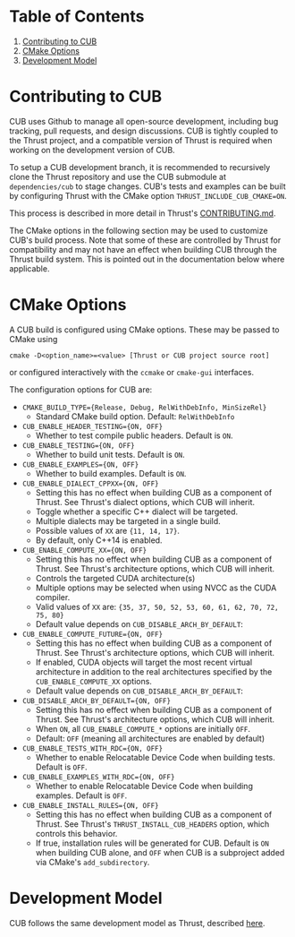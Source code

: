 # Table of Contents

1. [Contributing to CUB](#contributing-to-cub)
1. [CMake Options](#cmake-options)
1. [Development Model](#development-model)

# Contributing to CUB

CUB uses Github to manage all open-source development, including bug tracking,
pull requests, and design discussions. CUB is tightly coupled to the Thrust
project, and a compatible version of Thrust is required when working on the
development version of CUB.

To setup a CUB development branch, it is recommended to recursively clone the
Thrust repository and use the CUB submodule at `dependencies/cub` to stage
changes. CUB's tests and examples can be built by configuring Thrust with the
CMake option `THRUST_INCLUDE_CUB_CMAKE=ON`.

This process is described in more detail in Thrust's
[CONTRIBUTING.md](https://github.com/NVIDIA/thrust/blob/main/CONTRIBUTING.md).

The CMake options in the following section may be used to customize CUB's build
process. Note that some of these are controlled by Thrust for compatibility and
may not have an effect when building CUB through the Thrust build system. This
is pointed out in the documentation below where applicable.

# CMake Options

A CUB build is configured using CMake options. These may be passed to CMake
using

```
cmake -D<option_name>=<value> [Thrust or CUB project source root]
```

or configured interactively with the `ccmake` or `cmake-gui` interfaces.

The configuration options for CUB are:

- `CMAKE_BUILD_TYPE={Release, Debug, RelWithDebInfo, MinSizeRel}`
  - Standard CMake build option. Default: `RelWithDebInfo`
- `CUB_ENABLE_HEADER_TESTING={ON, OFF}`
  - Whether to test compile public headers. Default is `ON`.
- `CUB_ENABLE_TESTING={ON, OFF}`
  - Whether to build unit tests. Default is `ON`.
- `CUB_ENABLE_EXAMPLES={ON, OFF}`
  - Whether to build examples. Default is `ON`.
- `CUB_ENABLE_DIALECT_CPPXX={ON, OFF}`
  - Setting this has no effect when building CUB as a component of Thrust.
    See Thrust's dialect options, which CUB will inherit.
  - Toggle whether a specific C++ dialect will be targeted.
  - Multiple dialects may be targeted in a single build.
  - Possible values of `XX` are `{11, 14, 17}`.
  - By default, only C++14 is enabled.
- `CUB_ENABLE_COMPUTE_XX={ON, OFF}`
  - Setting this has no effect when building CUB as a component of Thrust.
    See Thrust's architecture options, which CUB will inherit.
  - Controls the targeted CUDA architecture(s)
  - Multiple options may be selected when using NVCC as the CUDA compiler.
  - Valid values of `XX` are:
    `{35, 37, 50, 52, 53, 60, 61, 62, 70, 72, 75, 80}`
  - Default value depends on `CUB_DISABLE_ARCH_BY_DEFAULT`:
- `CUB_ENABLE_COMPUTE_FUTURE={ON, OFF}`
  - Setting this has no effect when building CUB as a component of Thrust.
    See Thrust's architecture options, which CUB will inherit.
  - If enabled, CUDA objects will target the most recent virtual architecture
    in addition to the real architectures specified by the
    `CUB_ENABLE_COMPUTE_XX` options.
  - Default value depends on `CUB_DISABLE_ARCH_BY_DEFAULT`:
- `CUB_DISABLE_ARCH_BY_DEFAULT={ON, OFF}`
  - Setting this has no effect when building CUB as a component of Thrust.
    See Thrust's architecture options, which CUB will inherit.
  - When `ON`, all `CUB_ENABLE_COMPUTE_*` options are initially `OFF`.
  - Default: `OFF` (meaning all architectures are enabled by default)
- `CUB_ENABLE_TESTS_WITH_RDC={ON, OFF}`
  - Whether to enable Relocatable Device Code when building tests.
    Default is `OFF`.
- `CUB_ENABLE_EXAMPLES_WITH_RDC={ON, OFF}`
  - Whether to enable Relocatable Device Code when building examples.
    Default is `OFF`.
- `CUB_ENABLE_INSTALL_RULES={ON, OFF}`
  - Setting this has no effect when building CUB as a component of Thrust.
    See Thrust's `THRUST_INSTALL_CUB_HEADERS` option, which controls this
    behavior.
  - If true, installation rules will be generated for CUB. Default is `ON` when
    building CUB alone, and `OFF` when CUB is a subproject added via CMake's
    `add_subdirectory`.

# Development Model

CUB follows the same development model as Thrust, described
[here](https://github.com/NVIDIA/thrust/blob/main/docs/github_pages/releases/versioning.md).
